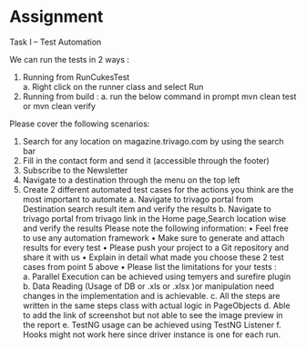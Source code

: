 # Assignment
Task I – Test Automation

We can run the tests in 2 ways : 

1. Running from RunCukesTest   
 a. Right click on the runner class and select Run
2. Running from build : 
  a. run the below command in prompt 
      mvn clean test 
           or 
      mvn clean verify     
       
Please cover the following scenarios:
1. Search for any location on magazine.trivago.com by using the search bar
2. Fill in the contact form and send it (accessible through the footer)
3. Subscribe to the Newsletter
4. Navigate to a destination through the menu on the top left
5. Create 2 different automated test cases for the actions you think are the most important to automate
  a. Navigate to trivago portal from Destination search result item and verify the results
  b. Navigate to trivago portal from trivago link in the Home page,Search location wise  and verify the results
Please note the following information:
• Feel free to use any automation framework
• Make sure to generate and attach results for every test
• Please push your project to a Git repository and share it with us
• Explain in detail what made you choose these 2 test cases from point 5 above
• Please list the limitations for your tests :  
  a. Parallel Execution can be achieved using temyers and surefire plugin 
  b. Data Reading (Usage of DB or .xls or .xlsx )or manipulation  need changes in the implementation and is achievable.
  c. All the steps are written in the same steps class with actual logic in PageObjects
  d. Able to add the link of screenshot but not able to see the image preview in the report
  e. TestNG usage can be achieved using TestNG Listener
  f. Hooks might not work here since driver instance is one for each run.
